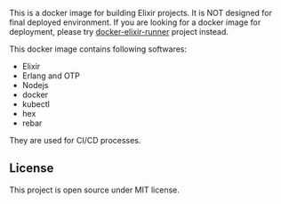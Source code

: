 This is a docker image for building Elixir projects. It is NOT designed for final deployed environment. If you are looking for a docker image for deployment, please try [docker-elixir-runner](https://github.com/qhwa/docker-elixir-runner) project instead.

This docker image contains following softwares:

* Elixir
* Erlang and OTP
* Nodejs
* docker
* kubectl
* hex
* rebar

They are used for CI/CD processes.

## License

This project is open source under MIT license.
